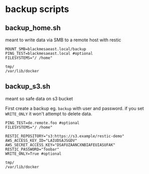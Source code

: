 # backup scripts


## backup_home.sh
meant to write data via SMB to a remote host with restic

```/home/$USER/.config/backup/environment:
MOUNT_SMB=blackmesaeast.local/backup
PING_TEST=blackmesaeast.local #optional
FILESYSTEMS="/ /home"
```

```/home/${USER}/.config/backup/excludes
tmp/
/var/lib/docker
```


## backup_s3.sh
meant so safe data on s3 bucket

First create a backup eg. `backup` with user and password.
if you set `WRITE_ONLY` it won't attempt to delete data.

```/home/$USER/.config/backup/environment:
PING_TEST=de.remote.foo #optional
FILESYSTEMS="/ /home"

RESTIC_REPOSITORY="s3:https://s3.example/restic-demo"
AWS_ACCESS_KEY_ID="LAIUDSAJSGDV"
AWS_SECRET_ACCESS_KEY="DSAFUZAANCXNBIAFEUIASUFAK"
RESTIC_PASSWORD="foobar"
WRITE_ONLY=True #optional
```

```/home/${USER}/.config/backup/excludes
tmp/
/var/lib/docker
```
